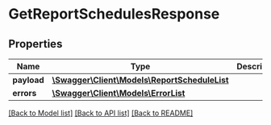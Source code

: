 # GetReportSchedulesResponse

## Properties
Name | Type | Description | Notes
------------ | ------------- | ------------- | -------------
**payload** | [**\Swagger\Client\Models\ReportScheduleList**](ReportScheduleList.md) |  | [optional] 
**errors** | [**\Swagger\Client\Models\ErrorList**](ErrorList.md) |  | [optional] 

[[Back to Model list]](../../README.md#documentation-for-models) [[Back to API list]](../../README.md#documentation-for-api-endpoints) [[Back to README]](../../README.md)

